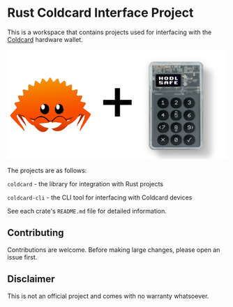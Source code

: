# Rust Coldcard Interface Project

This is a workspace that contains projects used for interfacing with the [Coldcard](https://coldcard.com/) hardware wallet.

![Project Logo](logo.png)

The projects are as follows:

`coldcard` - the library for integration with Rust projects

`coldcard-cli` - the CLI tool for interfacing with Coldcard devices

See each crate's `README.md` file for detailed information.

## Contributing

Contributions are welcome. Before making large changes, please open an issue first.

## Disclaimer

This is not an official project and comes with no warranty whatsoever.
